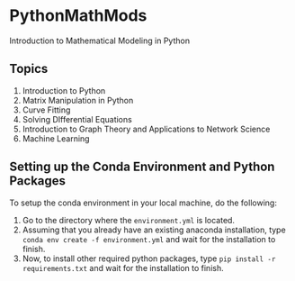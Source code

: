 # PythonMathMods
Introduction to Mathematical Modeling in Python

## Topics
1. Introduction to Python
2. Matrix Manipulation in Python
3. Curve Fitting
4. Solving DIfferential Equations
5. Introduction to Graph Theory and Applications to Network Science
6. Machine Learning

## Setting up the Conda Environment and Python Packages
To setup the conda environment in your local machine, do the following:
1. Go to the directory where the `environment.yml` is located.
2. Assuming that you already have an existing anaconda installation, type `conda env create -f environment.yml` and wait for the installation to finish.
3. Now, to install other required python packages, type `pip install -r requirements.txt` and wait for the installation to finish.
